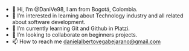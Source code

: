 - 👋 Hi, I’m @DaniVe98, I am from Bogotá, Colombia.
- 👀 I’m interested in learning about Technology industry and all related about software development.
- 🌱 I’m currently learning Git and Github in Platzi.
- 💞️ I’m looking to collaborate on beginners projects.
- 📫 How to reach me danielalbertovegabejarano@gmail.com

<!---
DaniVe98/DaniVe98 is a ✨ special ✨ repository because its `README.md` (this file) appears on your GitHub profile.
You can click the Preview link to take a look at your changes.
--->
